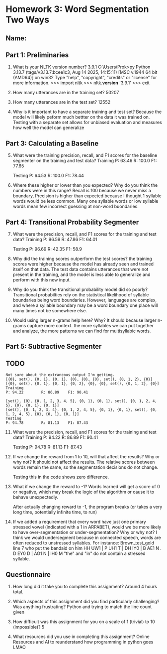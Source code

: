 # Homework 3: Word Segmentation Two Ways

## Name: 

## Part 1: Preliminaries

1. What is your NLTK version number?
    3.9.1
        C:\Users\Prok>py
        Python 3.13.7 (tags/v3.13.7:bcee1c3, Aug 14 2025, 14:15:11) [MSC v.1944 64 bit (AMD64)] on win32
        Type "help", "copyright", "credits" or "license" for more information.
        >>> import nltk
        >>> nltk.__version__
        '3.9.1'
        >>> exit

2. How many utterances are in the training set?
        50207

3. How many utterances are in the test set?
        12552

4. Why is it important to have a separate training and test set?
    Because the model will likely peform much bettter on the data it was trained on. Testing with a separate set allows for unbiased evaluation and measures how well the model can generalize

## Part 3: Calculating a Baseline

5. What were the training precision, recall, and F1 scores for the baseline segmenter on the training and test data?
    Training
    P: 63.46        R: 100.0                F1: 77.65       

    Testing
    P: 64.53        R: 100.0                F1: 78.44

6. Where these higher or lower than you expected? Why do you think the numbers were in this range?
    Recall is 100 because we never miss a boundary, Precision is higher than expected because I thought 1 syllable words would be less common. Many one syllable words or low syllable words mean few incorrect guessing at non-word buondaries. 

## Part 4: Transitional Probability Segmenter

7. What were the precision, recall, and F1 scores for the training and test data?
    Training
    P: 96.59        R: 47.86                F1: 64.01

    Testing
    P: 96.69        R: 42.35                F1: 58.9

8. Why did the training scores outperform the test scores?
    the training scores were higher because the model has already seen and trained itself on that data. The test data contains utterances that were not present in the training, and the model is less able to generalize and perform with this new input.

9. Why do you think the transitional probability model did so poorly?
    Transitional probabilties rely on the statistical likelihood of syllable boundaries being word boundaries. However, languages are complex, and where a syllable boundary may be a word boundary one place will many times not be somewhere else.

10. Would using larger n-grams help here? Why?
    It should because larger n-grams capture more context. the more syllables we can put together and analyze, the more patterns we can find for multisyllabic words.

## Part 5: Subtractive Segmenter
## TODO
    Not sure about the extraneous output I'm getting. 
    [{0}, set(), {0, 1}, {0, 1}, {0}, {0}, {0}, set(), {0, 1, 2}, {0}]
    [{0}, set(), {0, 1}, {0, 1}, {0, 2}, {0}, {0}, set(), {0, 1, 2}, {0}]
    Training
    P: 94.22        R: 86.89    F1: 90.41

    [set(), {0}, {0, 1, 2, 3, 4, 5}, {0, 1}, {0, 1}, set(), {0, 1, 2, 4, 5}, {0}, {0, 1}, {0, 1}]
    [set(), {0, 1, 2, 3, 4}, {0, 1, 2, 4, 5}, {0, 1}, {0, 1}, set(), {0, 1, 2, 4, 5}, {0}, {0, 1}, {0, 1}]
    Testing
    P: 94.78        R: 81.13    F1: 87.43

11. What were the precision, recall, and F1 scores for the training and test data?
    Training
    P: 94.22        R: 86.89                F1: 90.41

    Testing
    P: 94.78        R: 81.13                F1: 87.43

12. If we change the reward from 1 to 10, will that affect the results? Why or why not?
    It should not affect the results. The relative scores between words remain the same, so the segmentation decisions do not change.

    Testing this in the code shows zero difference.

13. What if we change the reward to -1?
    Words learned will get a score of 0 or negative, which may break the logic of the algorithm or cause it to behave unexpectedly.

    After actually changing reward to -1, the program breaks (or takes a very long time, potentially infinite time, to run)

14. If we added a requirement that every word have just one primary stressed vowel (indicated with a 1 in ARPABET), would we be more likely to have over-segmentation or under-segmentation? Why or why not?
    I think we would undersegment because in connected speech, words are often reduced to unstressed syllables. For instance:
        Brown_test_gold line 7 who put the bandaid on him	HH UW1 | P UH1 T | DH IY0 | B AE1 N . D EY0 D | AO1 N | IH0 M
    "the" and "in" do not contain a stressed syllable.

## Questionnaire

1. How long did it take you to complete this assignment?
    Around 4 hours total.

2. Which aspects of this assignment did you find particularly challenging? Was anything frustrating?
    Python and trying to match the line count given

3. How difficult was this assignment for you on a scale of 1 (trivial) to 10 (impossible)?
    5

4. What resources did you use in completing this assignment?
    Online Resources and AI to reunderstand how programming in python goes LMAO
